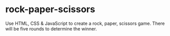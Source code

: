 # rock-paper-scissors
Use HTML, CSS & JavaScript to create a rock, paper, scissors game. There will be five rounds to determine the winner.